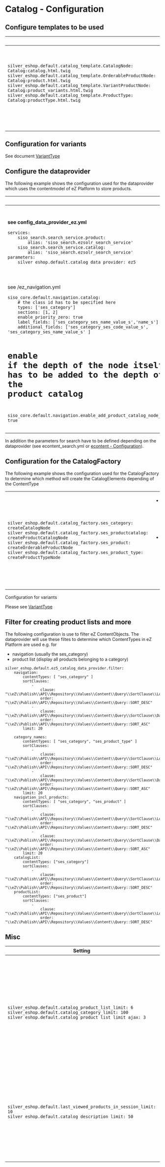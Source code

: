 # Catalog - Configuration 

## Configure templates to be used

<table>
<thead>
<tr class="header">
<th><br />
</th>
<th><br />
</th>
</tr>
</thead>
<tbody>
<tr>
<td><div class="content-wrapper">
<pre class="" data-syntaxhighlighter-params="brush: java; gutter: false; theme: DJango" data-theme="DJango"><code>silver_eshop.default.catalog_template.CatalogNode: Catalog:catalog.html.twig
silver_eshop.default.catalog_template.OrderableProductNode: Catalog:product.html.twig
silver_eshop.default.catalog_template.VariantProductNode: Catalog:product_variants.html.twig
silver_eshop.default.catalog_template.ProductType: Catalog:productType.html.twig

</code></pre>
</td>
<td><ul>
<li>Defines which template should be used in case the CatalogController has to render a
<ul>
<li>CatalogNode (category)</li>
<li>OrderableProductNode (a product)</li>
<li>VariantProductNode (a variant)</li>
<li>ProductType (special kind of "variant")</li>
</ul></li>
</ul></td>
</tr>
</tbody>
</table>

## Configuration for variants

See document [VariantType](VariantType_23560699.html)

## Configure the dataprovider 

The following example shows the configuration used for the dataprovider which uses the contentmodel of eZ Platform to store products. 

<table>
<thead>
<tr class="header">
<th><br />
</th>
<th><br />
</th>
</tr>
</thead>
<tbody>
<tr>
<td><div class="content-wrapper">
<p><strong>see config_data_provider_ez.yml</strong></p>
<pre class="" data-syntaxhighlighter-params="brush: java; gutter: false; theme: DJango" data-theme="DJango"><code>services:
    siso_search.search_service.product:
        alias: &#39;siso_search.ezsolr_search_service&#39;
    siso_search.search_service.catalog:
        alias: &#39;siso_search.ezsolr_search_service&#39;
parameters:
    silver_eshop.default.catalog_data_provider: ez5</code></pre>
</td>
<td><ul>
<li>Defines which searchservice has to be used</li>
<li>Defines the identifier for the dataprovider (here ez5)</li>
</ul></td>
</tr>
<tr>
<td><div class="content-wrapper">
<p>see /ez_navigation.yml</p>
<pre class="" data-syntaxhighlighter-params="brush: java; gutter: false; theme: DJango" data-theme="DJango"><code>siso_core.default.navigation.catalog:
    # the class id has to be specified here
    types: [&#39;ses_category&#39;]
    sections: [1, 2]
    enable_priority_zero: true
    label_fields: [&#39;ses_category_ses_name_value_s&#39;,&#39;name_s&#39;]
    additional_fields: [&#39;ses_category_ses_code_value_s&#39;, &#39;ses_category_ses_name_value_s&#39; ]

# enable if the depth of the node itself has to be added to the depth of the product catalog
siso_core.default.navigation.enable_add_product_catalog_node_depth: true
</code></pre>
</td>
<td><p>The navigation settings are used to build the navigation tree.</p>
<p>For more details see: <a href="Navigation_23560821.html">Navigation</a></p>
<p><br />
</p></td>
</tr>
</tbody>
</table>

In addition the parameters for search have to be defined depending on the dataprovider (see econtent\_search.yml or [econtent - Configuration](econtent---Configuration_23561029.html)).

## Configuration for the CatalogFactory

The following example shows the configuration used for the CatalogFactory to determine which method will create the CatalogElements depending of the ContentType

<table>
<tbody>
<tr>
<td><div class="content-wrapper">
<pre class="" data-syntaxhighlighter-params="brush: java; gutter: false; theme: DJango" data-theme="DJango"><code>silver_eshop.default.catalog_factory.ses_category: createCatalogNode
silver_eshop.default.catalog_factory.ses_productcatalog: createProductCatalogNode
silver_eshop.default.catalog_factory.ses_product: createOrderableProductNode
silver_eshop.default.catalog_factory.ses_product_type: createProductTypeNode</code></pre>
</td>
<td><ul>
<li>ses_category .. ses_product_type are the identifiers used in the corresponding ContentTypes</li>
<li>createCatalogNode defines e.g. that in case a ContentType "ses_category" is provided the method "createCatalogNode" will be used to create the CatalogElement</li>
</ul></td>
</tr>
</tbody>
</table>

Configuration for variants

Please see [VariantType](VariantType_23560699.html)

## Filter for creating product lists and more

The following configuration  is use to filter eZ ContentObjects. The dataprovider will use these filtes to determine which ContentTypes in eZ Platform are used e.g. for 

  - navigation (usually the ses\_category)
  - product list (display all products belonging to a category)

``` 
silver_eshop.default.ez5_catalog_data_provider.filter:
    navigation:
        contentTypes: [ "ses_category" ]
        sortClauses:
            -
                clause: "\\eZ\\Publish\\API\\Repository\\Values\\Content\\Query\\SortClause\\Location\\Priority"
                order: "\\eZ\\Publish\\API\\Repository\\Values\\Content\\Query::SORT_DESC"
            -
                clause: "\\eZ\\Publish\\API\\Repository\\Values\\Content\\Query\\SortClause\\DatePublished"
                order: "\\eZ\\Publish\\API\\Repository\\Values\\Content\\Query::SORT_ASC"
        limit: 20

    category_names:
        contentTypes: [ "ses_category", "ses_product_type" ]
        sortClauses:
            -
                clause: "\\eZ\\Publish\\API\\Repository\\Values\\Content\\Query\\SortClause\\Location\\Priority"
                order: "\\eZ\\Publish\\API\\Repository\\Values\\Content\\Query::SORT_DESC"
            -
                clause: "\\eZ\\Publish\\API\\Repository\\Values\\Content\\Query\\SortClause\\DatePublished"
                order: "\\eZ\\Publish\\API\\Repository\\Values\\Content\\Query::SORT_ASC"
        limit: 20
    navigation_incl_products:
        contentTypes: [ "ses_category", "ses_product" ]
        sortClauses:
            -
                clause: "\\eZ\\Publish\\API\\Repository\\Values\\Content\\Query\\SortClause\\Location\\Priority"
                order: "\\eZ\\Publish\\API\\Repository\\Values\\Content\\Query::SORT_DESC"
            -
                clause: "\\eZ\\Publish\\API\\Repository\\Values\\Content\\Query\\SortClause\\DatePublished"
                order: "\\eZ\\Publish\\API\\Repository\\Values\\Content\\Query::SORT_ASC"
        limit: 20
    catalogList:
        contentTypes: ["ses_category"]
        sortClauses:
            -
                clause: "\\eZ\\Publish\\API\\Repository\\Values\\Content\\Query\\SortClause\\Location\\Priority"
                order: "\\eZ\\Publish\\API\\Repository\\Values\\Content\\Query::SORT_DESC"
    productList:
        contentTypes: ["ses_product"]
        sortClauses:
            -
                clause: "\\eZ\\Publish\\API\\Repository\\Values\\Content\\Query\\SortClause\\Location\\Priority"
                order: "\\eZ\\Publish\\API\\Repository\\Values\\Content\\Query::SORT_DESC"
```

## Misc

<table>
<thead>
<tr class="header">
<th>Setting</th>
<th>Description</th>
</tr>
</thead>
<tbody>
<tr>
<td><div class="content-wrapper">
<pre class="" data-syntaxhighlighter-params="brush: java; gutter: false; theme: DJango" data-theme="DJango"><code>silver_eshop.default.catalog_product_list_limit: 6
silver_eshop.default.catalog_category_limit: 100
silver_eshop.default.catalog_product_list_limit_ajax: 3</code></pre>
</td>
<td><p><br />
</p>
<ul>
<li>number of elements do be displayed and paging is used</li>
<li>number of elements on category overview pages</li>
<li>number of elements for ajax calls</li>
</ul></td>
</tr>
<tr>
<td><div class="content-wrapper">
<pre class="" data-syntaxhighlighter-params="brush: java; gutter: false; theme: DJango" data-theme="DJango"><code>silver_eshop.default.last_viewed_products_in_session_limit: 10
silver_eshop.default.catalog_description_limit: 50</code></pre>
<pre><code></code></pre>
<pre><code></code></pre>
</td>
<td><ul>
<li>Max. number of products stored in the last viewed cache</li>
<li>Number of chars used for product descriptions on overview page</li>
</ul></td>
</tr>
</tbody>
</table>
